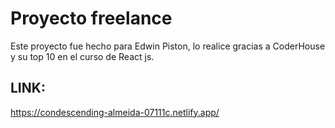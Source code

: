 # Proyecto freelance

Este proyecto fue hecho para Edwin Piston, lo realice gracias a CoderHouse y su top 10 en el curso de React js.

## LINK:
https://condescending-almeida-07111c.netlify.app/
